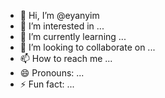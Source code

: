 - 👋 Hi, I’m @eyanyim
- 👀 I’m interested in ...
- 🌱 I’m currently learning ...
- 💞️ I’m looking to collaborate on ...
- 📫 How to reach me ...
- 😄 Pronouns: ...
- ⚡ Fun fact: ...

<!---
eyanyim/eyanyim is a ✨ special ✨ repository because its `README.md` (this file) appears on your GitHub profile.
You can click the Preview link to take a look at your changes.
--->

